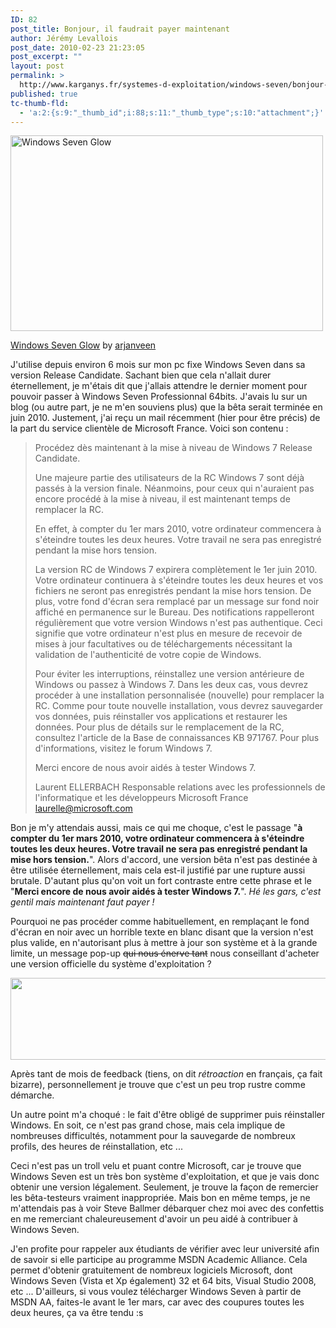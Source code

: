 ```yaml
---
ID: 82
post_title: Bonjour, il faudrait payer maintenant
author: Jérémy Levallois
post_date: 2010-02-23 21:23:05
post_excerpt: ""
layout: post
permalink: >
  http://www.karganys.fr/systemes-d-exploitation/windows-seven/bonjour-il-faudrait-payer-maintenant/
published: true
tc-thumb-fld:
  - 'a:2:{s:9:"_thumb_id";i:88;s:11:"_thumb_type";s:10:"attachment";}'
---
```

<div class="wp-caption alignnone" style="width: 510px;"><a href="http://www.flickr.com/photos/clicko/4018931083/"><img alt="Windows Seven Glow" src="http://farm3.static.flickr.com/2505/4018931083_ce822a0ebd.jpg" title="Windows Seven Glow" width="500" height="313" /></a><p class="wp-caption-text"><a href="http://www.flickr.com/photos/clicko/4018931083/">Windows Seven Glow</a> by <a href="http://www.flickr.com/photos/clicko/">arjanveen</a></p></div>

J'utilise depuis environ 6 mois sur mon pc fixe Windows Seven dans sa version Release Candidate. Sachant bien que cela n'allait durer éternellement, je m'étais dit que j'allais attendre le dernier moment pour pouvoir passer à Windows Seven Professionnal 64bits. J'avais lu sur un blog (ou autre part, je ne m'en souviens plus) que la bêta serait terminée en juin 2010.
Justement, j'ai reçu un mail récemment (hier pour être précis) de la part du service clientèle de Microsoft France. Voici son contenu :

<blockquote>
Procédez dès maintenant à la mise à niveau de Windows 7 Release Candidate.

Une majeure partie des utilisateurs de la RC Windows 7 sont déjà passés à la version finale. Néanmoins, pour ceux qui n'auraient pas encore procédé à la mise à niveau, il est maintenant temps de remplacer la RC.

En effet, à compter du 1er mars 2010, votre ordinateur commencera à s'éteindre toutes les deux heures. Votre travail ne sera pas enregistré pendant la mise hors tension.

La version RC de Windows 7 expirera complètement le 1er juin 2010. Votre ordinateur continuera à s'éteindre toutes les deux heures et vos fichiers ne seront pas enregistrés pendant la mise hors tension. De plus, votre fond d'écran sera remplacé par un message sur fond noir affiché en permanence sur le Bureau. Des notifications rappelleront régulièrement que votre version Windows n'est pas authentique. Ceci signifie que votre ordinateur n'est plus en mesure de recevoir de mises à jour facultatives ou de téléchargements nécessitant la validation de l'authenticité de votre copie de Windows.

Pour éviter les interruptions, réinstallez une version antérieure de Windows ou passez à Windows 7. Dans les deux cas, vous devrez procéder à une installation personnalisée (nouvelle) pour remplacer la RC. Comme pour toute nouvelle installation, vous devrez sauvegarder vos données, puis réinstaller vos applications et restaurer les données. Pour plus de détails sur le remplacement de la RC, consultez l'article de la Base de connaissances KB 971767. Pour plus d'informations, visitez le forum Windows 7.

Merci encore de nous avoir aidés à tester Windows 7.


Laurent ELLERBACH
Responsable relations avec les professionnels de l'informatique et les développeurs
Microsoft France
laurelle@microsoft.com</blockquote>

Bon je m'y attendais aussi, mais ce qui me choque, c'est le passage "<strong>à compter du 1er mars 2010, votre ordinateur commencera à s'éteindre toutes les deux heures. Votre travail ne sera pas enregistré pendant la mise hors tension.</strong>". Alors d'accord, une version bêta n'est pas destinée à être utilisée éternellement, mais cela est-il justifié par une rupture aussi brutale. D'autant plus qu'on voit un fort contraste entre cette phrase et le "<strong>Merci encore de nous avoir aidés à tester Windows 7.</strong>".
<em>Hé les gars, c'est gentil mais maintenant faut payer !</em>

Pourquoi ne pas procéder comme habituellement, en remplaçant le fond d'écran en noir avec un horrible texte en blanc disant que la version n'est plus valide, en n'autorisant plus à mettre à jour son système et à la grande limite, un message pop-up <del datetime="2010-02-23T19:57:54+00:00">qui nous énerve tant</del> nous conseillant d'acheter une version officielle du système d'exploitation ?

<a href="http://www.karganys.fr/wp-content/uploads/2010/02/windows_seven_popup.jpg"><img src="http://www.karganys.fr/wp-content/uploads/2010/02/windows_seven_popup.jpg" alt="" title="windows_seven_popup" width="607" height="131" class="alignnone size-full wp-image-88" /></a>

Après tant de mois de feedback (tiens, on dit <em>rétroaction</em> en français, ça fait bizarre), personnellement je trouve que c'est un peu trop rustre comme démarche.

Un autre point m'a choqué : le fait d'être obligé de supprimer puis réinstaller Windows. En soit, ce n'est pas grand chose, mais cela implique de nombreuses difficultés, notamment pour la sauvegarde de nombreux profils, des heures de réinstallation, etc ...

Ceci n'est pas un troll velu et puant contre Microsoft, car je trouve que Windows Seven est un très bon système d'exploitation, et que je vais donc obtenir une version légalement. Seulement, je trouve la façon de remercier les bêta-testeurs vraiment inappropriée. Mais bon en même temps, je ne m'attendais pas à voir Steve Ballmer débarquer chez moi avec des confettis en me remerciant chaleureusement d'avoir un peu aidé à contribuer à Windows Seven.

J'en profite pour rappeler aux étudiants de vérifier avec leur université afin de savoir si elle participe au programme MSDN Academic Alliance. Cela permet d'obtenir gratuitement de nombreux logiciels Microsoft, dont Windows Seven (Vista et Xp également) 32 et 64 bits, Visual Studio 2008, etc ... D'ailleurs, si vous voulez télécharger Windows Seven à partir de MSDN AA, faites-le avant le 1er mars, car avec des coupures toutes les deux heures, ça va être tendu :s
